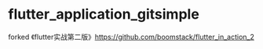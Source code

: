 # flutter_application_gitsimple


forked 《flutter实战第二版》https://github.com/boomstack/flutter_in_action_2
